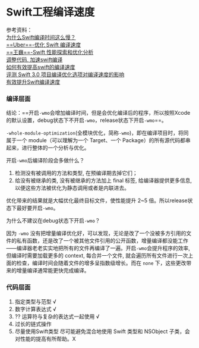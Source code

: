 # Swift工程编译速度

参考资料：  
[为什么Swift编译时间这么慢？](https://gxnotes.com/article/54102.html)  
[==Uber==-优化 Swift 编译速度](https://kemchenj.github.io/2017/04/30/2017-04-30/)  
[==王巍==-Swift 性能探索和优化分析](https://onevcat.com/2016/02/swift-performance/)  
[调整代码, 加速swift编译](http://www.jianshu.com/p/9825749efa8b)  
[如何有效提高swift的编译速度](http://www.jianshu.com/p/ea5c1ad0c26d)  
[评测 Swift 3.0 项目编译优化选项对编译速度的影响](https://imtx.me/archives/2106.html)  
[有效提升Swift编译速度
](http://hyyy.me/2016/12/01/SwfitCompileTimeSpeedingUp/)  


### 编译层面
结论：==开启`-wmo`会增加编译时间，但是会优化编译后的程序，所以按照Xcode的默认设置，debug状态下不开启`-wmo`，release状态下开启`-wmo`==。  


`-whole-module-optimization`(全模块优化，简称`-wmo`)，即在编译项目时，将同属于一个 module（可以理解为一个 Target、一个 Package）的所有源代码都串起来，进行整体的一个分析与优化。  

开启`-wmo`后编译阶段会多做什么？  

1. 检测没有被调用的方法和类型, 在预编译期去掉它们；  
2. 给没有被继承的类, 没有被继承的方法加上 final 标签, 给编译器提供更多信息, 以便这些方法被优化为静态调用或者是内联进去。  

优化带来的结果就是大幅优化最终目标文件，使性能提升 2~5 倍。所以release状态下最好要开启`-wmo`。  

为什么不建议在debug状态下开启`-wmo`？  

因为 `-wmo` 没有把增量编译优化好，可以发现，无论是改了一个没被多方引用的文件的私有函数，还是改了一个被其他文件引用的公开函数，增量编译都没能工作——编译器老老实实地把所有的文件再编译了一遍。开启`-wmo`会提升程序的效率, 但编译时需要加载更多的 context, 每合并一个文件, 就会遍历所有文件进行一次上面的检查，编译时间会随着文件的增多呈指数级增长。而在 `none` 下，这些更改带来的增量编译通常能更快完成编译。


### 代码层面

1. 指定类型与范型 √
2. 数字计算表达式 √
3. ?? 运算符与复杂的表达式一起使用  √
4. 过长的链式操作 
5. 尽量使用Swift类型 尽可能避免混合地使用 Swift 类型和 NSObject 子类，会对性能的提高有所帮助。X



